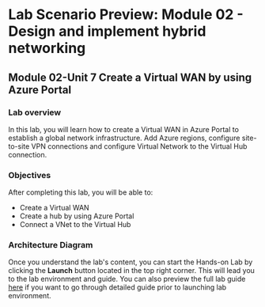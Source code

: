 # Lab Scenario Preview: Module 02 - Design and implement hybrid networking

## Module 02-Unit 7 Create a Virtual WAN by using Azure Portal

### Lab overview

In this lab, you will learn how to create a Virtual WAN in Azure Portal to establish a global network infrastructure. Add Azure regions, configure site-to-site VPN connections and configure Virtual Network to the Virtual Hub connection. 

### Objectives
  
After completing this lab, you will be able to:

- Create a Virtual WAN
- Create a hub by using Azure Portal
- Connect a VNet to the Virtual Hub

### Architecture Diagram

Once you understand the lab's content, you can start the Hands-on Lab by clicking the **Launch** button located in the top right corner. This will lead you to the lab environment and guide. You can also preview the full lab guide [here](https://experience.cloudlabs.ai/#/labguidepreview/337240dc-d17d-4f98-9c48-107905091c46) if you want to go through detailed guide prior to launching lab environment.





